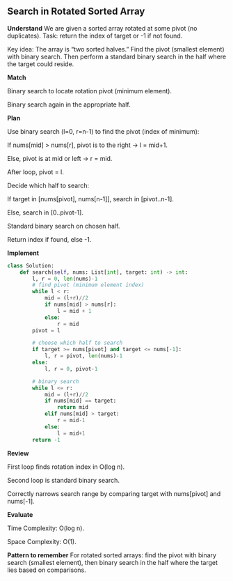 ## Search in Rotated Sorted Array
**Understand**
We are given a sorted array rotated at some pivot (no duplicates). Task: return the index of target or -1 if not found.

Key idea: The array is “two sorted halves.” Find the pivot (smallest element) with binary search. Then perform a standard binary search in the half where the target could reside.

**Match**

Binary search to locate rotation pivot (minimum element).

Binary search again in the appropriate half.

**Plan**

Use binary search (l=0, r=n-1) to find the pivot (index of minimum):

If nums[mid] > nums[r], pivot is to the right → l = mid+1.

Else, pivot is at mid or left → r = mid.

After loop, pivot = l.

Decide which half to search:

If target in [nums[pivot], nums[n-1]], search in [pivot..n-1].

Else, search in [0..pivot-1].

Standard binary search on chosen half.

Return index if found, else -1.

**Implement**
```py
class Solution:
    def search(self, nums: List[int], target: int) -> int:
        l, r = 0, len(nums)-1
        # find pivot (minimum element index)
        while l < r:
            mid = (l+r)//2
            if nums[mid] > nums[r]:
                l = mid + 1
            else:
                r = mid
        pivot = l

        # choose which half to search
        if target >= nums[pivot] and target <= nums[-1]:
            l, r = pivot, len(nums)-1
        else:
            l, r = 0, pivot-1

        # binary search
        while l <= r:
            mid = (l+r)//2
            if nums[mid] == target:
                return mid
            elif nums[mid] > target:
                r = mid-1
            else:
                l = mid+1
        return -1
```

**Review**

First loop finds rotation index in O(log n).

Second loop is standard binary search.

Correctly narrows search range by comparing target with nums[pivot] and nums[-1].

**Evaluate**

Time Complexity: O(log n).

Space Complexity: O(1).

**Pattern to remember**
For rotated sorted arrays: find the pivot with binary search (smallest element), then binary search in the half where the target lies based on comparisons.